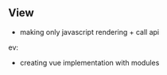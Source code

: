 ## View
+ making only javascript rendering + call api

ev:
+ creating vue implementation with modules